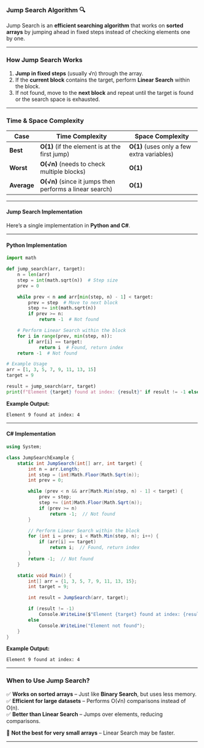 ### **Jump Search Algorithm** 🔍  
Jump Search is an **efficient searching algorithm** that works on **sorted arrays** by jumping ahead in fixed steps instead of checking elements one by one.

---

### **How Jump Search Works**
1. **Jump in fixed steps** (usually √n) through the array.
2. If the **current block** contains the target, perform **Linear Search** within the block.
3. If not found, move to the **next block** and repeat until the target is found or the search space is exhausted.

---

### **Time & Space Complexity**
| Case        | Time Complexity  | Space Complexity |
|------------|----------------|----------------|
| **Best**   | **O(1)** (if the element is at the first jump) | **O(1)** (uses only a few extra variables) |
| **Worst**  | **O(√n)** (needs to check multiple blocks) | **O(1)** |
| **Average**| **O(√n)** (since it jumps then performs a linear search) | **O(1)** |

---

#### **Jump Search Implementation**
Here’s a single implementation in **Python and C#**.

---

#### **Python Implementation**
```python
import math

def jump_search(arr, target):
    n = len(arr)
    step = int(math.sqrt(n))  # Step size
    prev = 0

    while prev < n and arr[min(step, n) - 1] < target:
        prev = step  # Move to next block
        step += int(math.sqrt(n))
        if prev >= n:
            return -1  # Not found

    # Perform Linear Search within the block
    for i in range(prev, min(step, n)):
        if arr[i] == target:
            return i  # Found, return index
    return -1  # Not found

# Example Usage
arr = [1, 3, 5, 7, 9, 11, 13, 15]
target = 9

result = jump_search(arr, target)
print(f"Element {target} found at index: {result}" if result != -1 else "Element not found")
```
**Example Output:**
```
Element 9 found at index: 4
```

---

#### **C# Implementation**
```csharp
using System;

class JumpSearchExample {
    static int JumpSearch(int[] arr, int target) {
        int n = arr.Length;
        int step = (int)Math.Floor(Math.Sqrt(n));
        int prev = 0;

        while (prev < n && arr[Math.Min(step, n) - 1] < target) {
            prev = step;
            step += (int)Math.Floor(Math.Sqrt(n));
            if (prev >= n)
                return -1;  // Not found
        }

        // Perform Linear Search within the block
        for (int i = prev; i < Math.Min(step, n); i++) {
            if (arr[i] == target)
                return i;  // Found, return index
        }
        return -1;  // Not found
    }

    static void Main() {
        int[] arr = {1, 3, 5, 7, 9, 11, 13, 15};
        int target = 9;

        int result = JumpSearch(arr, target);

        if (result != -1)
            Console.WriteLine($"Element {target} found at index: {result}");
        else
            Console.WriteLine("Element not found");
    }
}
```
**Example Output:**
```
Element 9 found at index: 4
```

---

### **When to Use Jump Search?**
✅ **Works on sorted arrays** – Just like **Binary Search**, but uses less memory.  
✅ **Efficient for large datasets** – Performs O(√n) comparisons instead of O(n).  
✅ **Better than Linear Search** – Jumps over elements, reducing comparisons.

🚫 **Not the best for very small arrays** – Linear Search may be faster.

---
